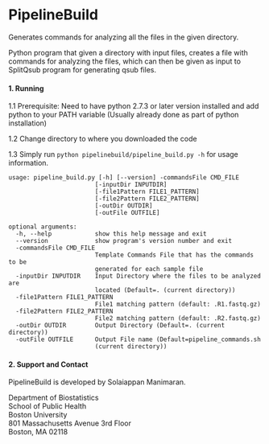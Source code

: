 # PipelineBuild
Generates commands for analyzing all the files in the given directory.

Python program that given a directory with input files, creates a file with commands for analyzing the files, which can then be given as input to SplitQsub program for generating qsub files.


#### 1. Running

1.1 Prerequisite: Need to have python 2.7.3 or later version installed and add python to your PATH variable (Usually already done as part of python installation)
    
1.2 Change directory to where you downloaded the code 

1.3 Simply run `python pipelinebuild/pipeline_build.py -h` for usage information.

```{r}
usage: pipeline_build.py [-h] [--version] -commandsFile CMD_FILE
                        [-inputDir INPUTDIR] 
                        [-file1Pattern FILE1_PATTERN]
                        [-file2Pattern FILE2_PATTERN] 
                        [-outDir OUTDIR]
                        [-outFile OUTFILE]

optional arguments:
  -h, --help            show this help message and exit
  --version             show program's version number and exit
  -commandsFile CMD_FILE
                        Template Commands File that has the commands to be
                        generated for each sample file
  -inputDir INPUTDIR    Input Directory where the files to be analyzed are
                        located (Default=. (current directory))
  -file1Pattern FILE1_PATTERN
                        File1 matching pattern (default: .R1.fastq.gz)
  -file2Pattern FILE2_PATTERN
                        File2 matching pattern (default: .R2.fastq.gz)
  -outDir OUTDIR        Output Directory (Default=. (current directory))
  -outFile OUTFILE      Output File name (Default=pipeline_commands.sh
                        (current directory))

```

####  2. Support and Contact

PipelineBuild is developed by Solaiappan Manimaran.

Department of Biostatistics  
School of Public Health  
Boston University  
801 Massachusetts Avenue 3rd Floor  
Boston, MA 02118  

